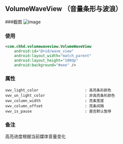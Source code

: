 ## VolumeWaveView （音量条形与波浪）

###截图
![image](https://github.com/conghuahuadan/VolumeWaveView/blob/master/screenshots/GIF.gif?raw=true)

### 使用
```xml
<com.chhd.volumewaveview.VolumeWaveView
    android:id="@+id/wave_view"
    android:layout_width="match_parent"
    android:layout_height="100dp"
    android:background="#eee" />
```

### 属性
```
vwv_light_color                     : 高亮条形颜色
vwv_un_light_color                  : 非高亮条形颜色
vwv_column_width                    : 亮条宽度
vwv_column_offset                   : 亮条间隔
vwv_is_pause                        : 是否默认暂停
```

### 备注
高亮进度根据当前媒体音量变化
